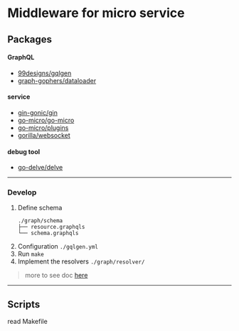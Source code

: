 # Middleware for micro service

## Packages
#### GraphQL
- [99designs/gqlgen](github.com/99designs/gqlgen)
- [graph-gophers/dataloader](github.com/graph-gophers/dataloader)
#### service
- [gin-gonic/gin](https://github.com/gin-gonic/gin)
- [go-micro/go-micro](https://github.com/go-micro/go-micro)
- [go-micro/plugins](https://github.com/go-micro/plugins)
- [gorilla/websocket](github.com/gorilla/websocket)
#### debug tool
- [go-delve/delve](https://github.com/go-delve/delve)

---
### Develop
1. Define schema
    ```
    ./graph/schema
    ├── resource.graphqls
    └── schema.graphqls
    ```
2. Configuration `./gqlgen.yml`
3. Run `make`
4. Implement the resolvers `./graph/resolver/`
> more to see doc [here](https://gqlgen.com/)

---
## Scripts
read Makefile
